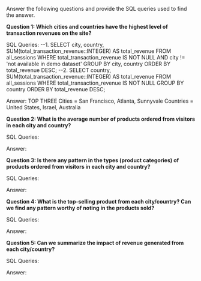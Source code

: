 Answer the following questions and provide the SQL queries used to find the answer.

    
**Question 1: Which cities and countries have the highest level of transaction revenues on the site?**


SQL Queries:
--1.
SELECT
  city,
  country,
  SUM(total_transaction_revenue::INTEGER) AS total_revenue
FROM
  all_sessions
WHERE
  total_transaction_revenue IS NOT NULL
  AND city != 'not available in demo dataset'
GROUP BY
  city,
  country
ORDER BY
  total_revenue DESC;
--2.
SELECT
  country,
  SUM(total_transaction_revenue::INTEGER) AS total_revenue
FROM
  all_sessions
WHERE
  total_transaction_revenue IS NOT NULL
GROUP BY
  country
ORDER BY
  total_revenue DESC;



Answer:
TOP THREE
Cities = San Francisco, Atlanta, Sunnyvale
Countries = United States, Israel, Australia


**Question 2: What is the average number of products ordered from visitors in each city and country?**


SQL Queries:



Answer:





**Question 3: Is there any pattern in the types (product categories) of products ordered from visitors in each city and country?**


SQL Queries:



Answer:





**Question 4: What is the top-selling product from each city/country? Can we find any pattern worthy of noting in the products sold?**


SQL Queries:



Answer:





**Question 5: Can we summarize the impact of revenue generated from each city/country?**

SQL Queries:



Answer:







